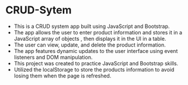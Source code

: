 # CRUD-Sytem


- This is a CRUD system app built using JavaScript and Bootstrap.
- The app allows the user to enter product information and stores it in a JavaScript array of objects , then displays it in the UI in a table.
- The user can view, update, and delete the product information.
- The app features dynamic updates to the user interface using event listeners and DOM manipulation.
- This project was created to practice JavaScript and Bootstrap skills.
- Utilized the localStorage to store the products information to avoid losing them when the page is refreshed. 
